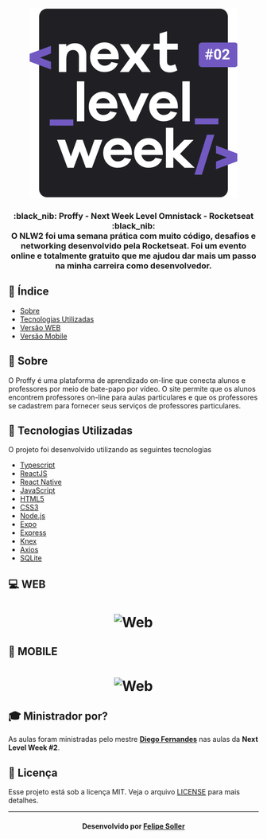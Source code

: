 <p align="center">
  <img src="https://github.com/FelipeSoller/proffy_nlw2/blob/master/NLW2Logo.svg" alt="Logo da Next Level Week">
</p>

<h3 align="center">
:black_nib: Proffy - Next Week Level Omnistack - Rocketseat :black_nib: <br>
O NLW2 foi uma semana prática com muito código, desafios e networking desenvolvido pela Rocketseat.
Foi um evento online e totalmente gratuito que me ajudou dar mais um passo na minha carreira como desenvolvedor.
</h3>

## :bookmark_tabs: Índice

- [Sobre](#sobre)
- [Tecnologias Utilizadas](#tecnologias-utilizadas)
- [Versão WEB](#versao-web)
- [Versão Mobile](#versao-mobile)

<a id="sobre"></a>

## :bookmark: Sobre

O Proffy é uma plataforma de aprendizado on-line que conecta alunos e professores por meio de bate-papo por vídeo. O site permite que os alunos encontrem professores on-line para aulas particulares e que os professores se cadastrem para fornecer seus serviços de professores particulares.

<a id="tecnologias-utilizadas"></a>

## :rocket: Tecnologias Utilizadas

O projeto foi desenvolvido utilizando as seguintes tecnologias

- [Typescript](https://www.typescriptlang.org/)
- [ReactJS](https://reactjs.org/)
- [React Native](http://facebook.github.io/react-native/)
- [JavaScript](https://developer.mozilla.org/pt-BR/docs/Aprender/JavaScript)
- [HTML5](https://developer.mozilla.org/pt-BR/docs/Web/HTML)
- [CSS3](https://developer.mozilla.org/pt-BR/docs/Web/CSS)
- [Node.js](https://nodejs.org/en/)
- [Expo](https://expo.io/)
- [Express](https://expressjs.com/)
- [Knex](http://knexjs.org/)
- [Axios](https://github.com/axios/axios)
- [SQLite](https://www.sqlite.org/index.html)

<a id="versao-web"></a>

## :computer: WEB

<h1 align="center">
    <img alt="Web" src="https://github.com/FelipeSoller/proffy_nlw2/blob/master/Proffy.gif" width="900px">
</h1>

<a id="versao-mobile"></a>

## :iphone: MOBILE

<h1 align="center">
    <img alt="Web" src="https://github.com/FelipeSoller/proffy_nlw2/blob/master/ProffyMobile.gif" width="220px">
</h1>



## :mortar_board: Ministrador por?

As aulas foram ministradas pelo mestre **[Diego Fernandes](https://github.com/diego3g)** nas aulas da **Next Level Week #2**.

## :memo: Licença

Esse projeto está sob a licença MIT. Veja o arquivo [LICENSE](LICENSE.md) para mais detalhes.

---

<h4 align="center">
    Desenvolvido por <a href="https://www.linkedin.com/in/felipesoller/" target="_blank">Felipe Soller</a>
</h4>

